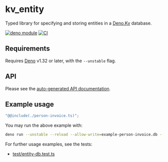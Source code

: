 # kv_entity

Typed library for specifying and storing entities in a
[Deno.Kv](https://deno.com/kv) database.

[![deno module](https://shield.deno.dev/x/kv_entity)](https://deno.land/x/kv_entity)
[![CI](https://github.com/hugojosefson/deno-kv-entity/actions/workflows/ci.yaml/badge.svg)](https://github.com/hugojosefson/deno-kv-entity/actions/workflows/ci.yaml)

## Requirements

Requires [Deno](https://deno.land/) v1.32 or later, with the `--unstable` flag.

## API

Please see the
[auto-generated API documentation](https://deno.land/x/kv_entity?doc).

## Example usage

```typescript
"@@include(./person-invoice.ts)";
```

You may run the above example with:

```sh
deno run --unstable --reload --allow-write=example-person-invoice.db --allow-read=example-person-invoice.db https://deno.land/x/kv_entity/readme/person-invoice.ts
```

For further usage examples, see the tests:

- [test/entity-db.test.ts](test/entity-db.test.ts)

